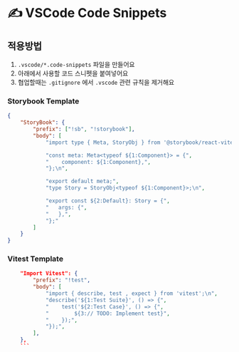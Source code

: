# ✍️ VSCode Code Snippets

## 적용방법

1. `.vscode/*.code-snippets` 파일을 만들어요
2. 아래에서 사용할 코드 스니펫을 붙여넣어요
3. 협업할때는 `.gitignore` 에서 `.vscode` 관련 규칙을 제거해요

### Storybook Template

```json
{
    "StoryBook": {
        "prefix": ["!sb", "!storybook"],
        "body": [
            "import type { Meta, StoryObj } from '@storybook/react-vite';\n",

            "const meta: Meta<typeof ${1:Component}> = {",
            "    component: ${1:Component},",
            "};\n",

            "export default meta;",
            "type Story = StoryObj<typeof ${1:Component}>;\n",

            "export const ${2:Default}: Story = {",
            "   args: {",
            "   },",
            "};"
        ]
    }
}
```

### Vitest Template

````json
    "Import Vitest": {
        "prefix": "!test",
        "body": [
            "import { describe, test , expect } from 'vitest';\n",
            "describe('${1:Test Suite}', () => {",
            "    test('${2:Test Case}', () => {",
            "        ${3:// TODO: Implement test}",
            "    });",
            "});",
        ],
    },
    ```
````
